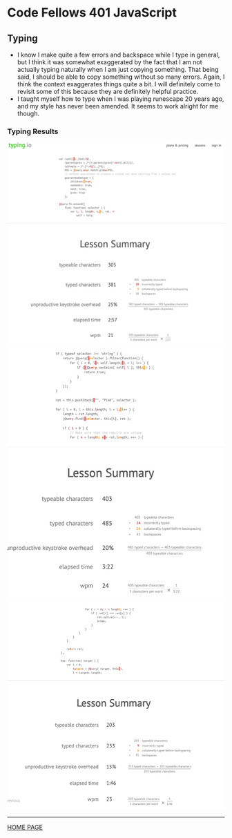 # Code Fellows 401 JavaScript

## Typing

- I know I make quite a few errors and backspace while I type in general, but I think it was somewhat exaggerated by the fact that I am not actually typing naturally when I am just copying something. That being said, I should be able to copy something without so many errors. Again, I think the context exaggerates things quite a bit. I will definitely come to revisit some of this because they are definitely helpful practice.
- I taught myself how to type when I was playing runescape 20 years ago, and my style has never been amended. It seems to work alright for me though.

### Typing Results

![Typing Lesson 1](./../img/typing-lessson1.png)
![Typing Lesson 2](./../img/typing-lessson2.png)
![Typing Lesson 3](./../img/typing-lessson3.png)

---

[HOME PAGE](https://getullrichordietrying.github.io/reading-notes/)
